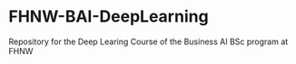 # FHNW-BAI-DeepLearning
Repository for the Deep Learing Course of the Business AI BSc program at FHNW
